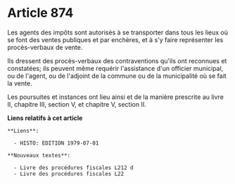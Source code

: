 # Article 874

Les agents des impôts sont autorisés à se transporter dans tous les lieux où se font des ventes publiques et par enchères, et
à s'y faire représenter les procès-verbaux de vente.

Ils dressent des procès-verbaux des contraventions qu'ils ont reconnues et constatées; ils peuvent même requérir l'assistance
d'un officier municipal, ou de l'agent, ou de l'adjoint de la commune ou de la municipalité où se fait la vente.

Les poursuites et instances ont lieu ainsi et de la manière prescrite au livre II, chapitre III, section V, et chapitre V,
section II.

**Liens relatifs à cet article**

	**Liens**:

	  - HISTO: EDITION 1979-07-01

	**Nouveaux textes**:

	  - Livre des procédures fiscales L212 d
	  - Livre des procédures fiscales L22
